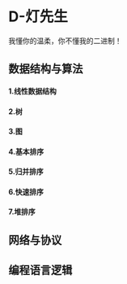 # D-灯先生

我懂你的温柔，你不懂我的二进制！

## 数据结构与算法

#### 1.线性数据结构

#### 2.树

#### 3.图

#### 4.基本排序

#### 5.归并排序

#### 6.快速排序

#### 7.堆排序

## 网络与协议



## 编程语言逻辑




